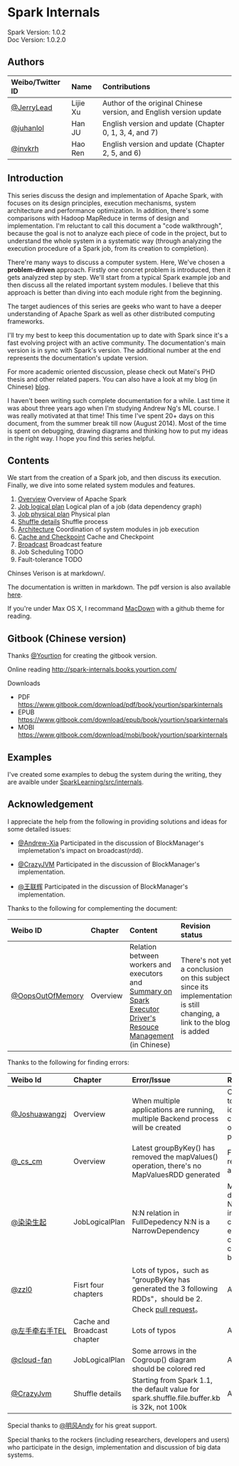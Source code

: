# Spark Internals

Spark Version: 1.0.2  
Doc Version: 1.0.2.0

## Authors
| Weibo/Twitter ID | Name | Contributions |
|:-----------|:-------------|:-------------|
|[@JerryLead](http://weibo.com/jerrylead) | Lijie Xu | Author of the original Chinese version, and English version update |
|[@juhanlol](https://twitter.com/juhanlol) | Han JU | English version and update (Chapter 0, 1, 3, 4, and 7) |
|[@invkrh](https://twitter.com/invkrh) | Hao Ren | English version and update (Chapter 2, 5, and 6)|

## Introduction

This series discuss the design and implementation of Apache Spark, with focuses on its design principles, execution mechanisms, system architecture and performance optimization. In addition, there's some comparisons with Hadoop MapReduce in terms of design and implementation. I'm reluctant to call this document a "code walkthrough", because the goal is not to analyze each piece of code in the project, but to understand the whole system in a systematic way (through analyzing the execution procedure of a Spark job, from its creation to completion).

There're many ways to discuss a computer system. Here, We've chosen a **problem-driven** approach.  Firstly one concret problem is introduced, then it gets analyzed step by step. We'll start from a typical Spark example job and then discuss all the related important system modules. I believe that this approach is better than diving into each module right from the beginning.

The target audiences of this series are geeks who want to have a deeper understanding of Apache Spark as well as other distributed computing frameworks.

I'll try my best to keep this documentation up to date with Spark since it's a fast evolving project with an active community. The documentation's main version is in sync with Spark's version. The additional number at the end represents the documentation's update version.

For more academic oriented discussion, please check out Matei's PHD thesis and other related papers. You can also have a look at my blog (in Chinese) [blog](http://www.cnblogs.com/jerrylead/archive/2013/04/27/Spark.html).

I haven't been writing such complete documentation for a while. Last time it was about three years ago when I'm studying Andrew Ng's ML course. I was really motivated at that time! This time I've spent 20+ days on this document, from the summer break till now (August 2014). Most of the time is spent on debugging, drawing diagrams and thinking how to put my ideas in the right way. I hope you find this series helpful.

## Contents
We start from the creation of a Spark job, and then discuss its execution. Finally, we dive into some related system modules and features.

1. [Overview](https://github.com/JerryLead/SparkInternals/blob/master/EnglishVersion/1-Overview.md) Overview of Apache Spark
2. [Job logical plan](https://github.com/JerryLead/SparkInternals/blob/master/EnglishVersion/2-JobLogicalPlan.md) Logical plan of a job (data dependency graph)
3. [Job physical plan](https://github.com/JerryLead/SparkInternals/blob/master/markdown/english/3-JobPhysicalPlan.md) Physical plan
4. [Shuffle details](https://github.com/JerryLead/SparkInternals/blob/master/markdown/english/4-shuffleDetails.md) Shuffle process
5. [Architecture](https://github.com/JerryLead/SparkInternals/blob/master/markdown/english/5-Architecture.md) Coordination of system modules in job execution
6. [Cache and Checkpoint](https://github.com/JerryLead/SparkInternals/blob/master/markdown/english/6-CacheAndCheckpoint.md)  Cache and Checkpoint
7. [Broadcast](https://github.com/JerryLead/SparkInternals/blob/master/markdown/english/7-Broadcast.md) Broadcast feature
8. Job Scheduling TODO
9. Fault-tolerance TODO

Chinses Verison is at markdown/.

The documentation is written in markdown. The pdf version is also available [here](https://github.com/JerryLead/SparkInternals/tree/master/pdf).

If you're under Max OS X, I recommand [MacDown](http://macdown.uranusjr.com/) with a github theme for reading.

## Gitbook (Chinese version)

Thanks [@Yourtion](https://github.com/yourtion) for creating the gitbook version.

Online reading  http://spark-internals.books.yourtion.com/

Downloads

- PDF https://www.gitbook.com/download/pdf/book/yourtion/sparkinternals
- EPUB https://www.gitbook.com/download/epub/book/yourtion/sparkinternals
- MOBI https://www.gitbook.com/download/mobi/book/yourtion/sparkinternals

## Examples
I've created some examples to debug the system during the writing, they are avaible under [SparkLearning/src/internals](https://github.com/JerryLead/SparkLearning/tree/master/src/internals).

## Acknowledgement

I appreciate the help from the following in providing solutions and ideas for some detailed issues:

- [@Andrew-Xia](http://weibo.com/u/1410938285) Participated in the discussion of BlockManager's implemetation's impact on broadcast(rdd).

- [@CrazyJVM](http://weibo.com/476691290) Participated in the discussion of BlockManager's implementation.

- [@王联辉](http://weibo.com/u/1685831233) Participated in the discussion of BlockManager's implementation.

Thanks to the following for complementing the document:

| Weibo ID | Chapter | Content | Revision status |
|:-----------|:-------------|:-------------|:-------------|
| [@OopsOutOfMemory](http://weibo.com/oopsoom) | Overview | Relation between workers and executors and [Summary on Spark Executor Driver's Resouce Management](http://blog.csdn.net/oopsoom/article/details/38763985) (in Chinese) | There's not yet a conclusion on this subject since its implementation is still changing, a link to the blog is added |

Thanks to the following for finding errors:

| Weibo Id | Chapter | Error/Issue | Revision status |
|:-----------|:-------------|:-------------|:-------------|
| [@Joshuawangzj](http://weibo.com/u/1619689670) | Overview | When multiple applications are running, multiple Backend process will be created | Corrected, but need to be confirmed. No idea on how to control the number of Backend processes |
| [@\_cs\_cm](http://weibo.com/u/1551746393) | Overview | Latest groupByKey() has removed the mapValues() operation, there's no MapValuesRDD generated | Fixed groupByKey() related diagrams and text |
| [@染染生起](http://weibo.com/u/2859927402) | JobLogicalPlan | N:N relation in FullDepedency N:N is a NarrowDependency | Modified the description of NarrowDependency into 3 different cases with detaild explaination, clearer than the 2 cases explaination before |
| [@zzl0](https://github.com/zzl0) | Fisrt four chapters | Lots of typos，such as "groupByKey has generated the 3 following RDDs"，should be 2. Check [pull request](https://github.com/JerryLead/SparkInternals/pull/3/files)。 | All fixed |
| [@左手牵右手TEL](http://weibo.com/w397090770) | Cache and Broadcast chapter | Lots of typos | All fixed |
| [@cloud-fan](https://github.com/cloud-fan) | JobLogicalPlan | Some arrows in the Cogroup() diagram should be colored red | All fixed |
| [@CrazyJvm](http://weibo.com/476691290) | Shuffle details | Starting from Spark 1.1, the default value for spark.shuffle.file.buffer.kb is 32k, not 100k | All fixed |

Special thanks to [@明风Andy](http://weibo.com/mingfengandy) for his great support.

Special thanks to the rockers (including researchers, developers and users) who participate in the design, implementation and discussion of big data systems.
